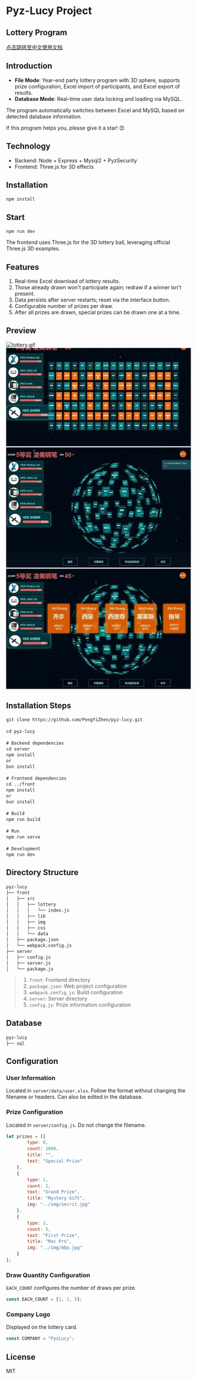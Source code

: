 # Pyz-Lucy Project
## Lottery Program

[点击跳转至中文使用文档](https://github.com/PengYiZhen/pyz-lucy/master/README-ZH_CN.MD)

## Introduction

* **File Mode**: Year-end party lottery program with 3D sphere, supports prize configuration, Excel import of participants, and Excel export of results.
* **Database Mode**: Real-time user data locking and loading via MySQL.

The program automatically switches between Excel and MySQL based on detected database information.

If this program helps you, please give it a star! 😊

## Technology

- Backend: Node + Express + Mysql2 + PyzSecurity
- Frontend: Three.js for 3D effects

## Installation

```shell
npm install
```

## Start

```shell
npm run dev
```

The frontend uses Three.js for the 3D lottery ball, leveraging official Three.js 3D examples.

## Features

1. Real-time Excel download of lottery results.
2. Those already drawn won't participate again; redraw if a winner isn't present.
3. Data persists after server restarts; reset via the interface button.
4. Configurable number of prizes per draw.
5. After all prizes are drawn, special prizes can be drawn one at a time.

## Preview

![lottery.gif](https://raw.githubusercontent.com/moshang-xc/blog/master/share/lottery.gif)
![index.jpg](https://raw.githubusercontent.com/moshang-xc/blog/master/share/index.jpg)
![start.jpg](https://raw.githubusercontent.com/moshang-xc/blog/master/share/start.jpg)
![end.jpg](https://raw.githubusercontent.com/moshang-xc/blog/master/share/end.jpg)

## Installation Steps

```
git clone https://github.com/PengYiZhen/pyz-lucy.git

cd pyz-lucy

# Backend dependencies
cd server
npm install
or
bun install

# Frontend dependencies
cd ../front
npm install
or
bun install

# Build
npm run build

# Run
npm run serve

# Development
npm run dev
```

## Directory Structure

```
pyz-lucy
├── front
│   ├── src
│   │   ├── lottery
│   │   │   └── index.js
│   │   ├── lib
│   │   ├── img
│   │   ├── css
│   │   └── data
│   ├── package.json
│   └── webpack.config.js
├── server
│   ├── config.js
│   ├── server.js
│   └── package.js
```

> 1. `front`: Frontend directory
> 2. `package.json`: Web project configuration
> 3. `webpack.config.js`: Build configuration
> 4. `server`: Server directory
> 5. `config.js`: Prize information configuration

## Database

```
pyz-lucy
├── sql
```

## Configuration

### User Information

Located in `server/data/user.xlsx`. Follow the format without changing the filename or headers. Can also be edited in the database.

### Prize Configuration

Located in `server/config.js`. Do not change the filename.

```js
let prizes = [{
        type: 0,
        count: 1000,
        title: "",
        text: "Special Prize"
    },
    {
        type: 1,
        count: 2,
        text: "Grand Prize",
        title: "Mystery Gift",
        img: "../img/secrit.jpg"
    },
    {
        type: 2,
        count: 5,
        text: "First Prize",
        title: "Mac Pro",
        img: "../img/mbp.jpg"
    }
];
```

### Draw Quantity Configuration

`EACH_COUNT` configures the number of draws per prize.

```js
const EACH_COUNT = [1, 1, 5];
```

### Company Logo

Displayed on the lottery card.

```js
const COMPANY = "PyzLucy";
```

## License

MIT